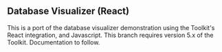 ## Database Visualizer (React)

This is a port of the database visualizer demonstration using the Toolkit's React integration, and Javascript.  This branch requires version 5.x of the Toolkit.  Documentation to follow.
